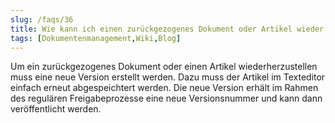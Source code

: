 ```yaml
---
slug: /faqs/36
title: Wie kann ich einen zurückgezogenes Dokument oder Artikel wieder veröffentlichen
tags: [Dokumentenmanagement,Wiki,Blog]
---
```

Um ein zurückgezogenes Dokument oder einen Artikel wiederherzustellen muss eine neue Version erstellt werden. Dazu muss der Artikel im Texteditor einfach erneut abgespeichtert werden. Die neue Version erhält im Rahmen des regulären Freigabeprozesse eine neue Versionsnummer und kann dann veröffentlicht werden. 